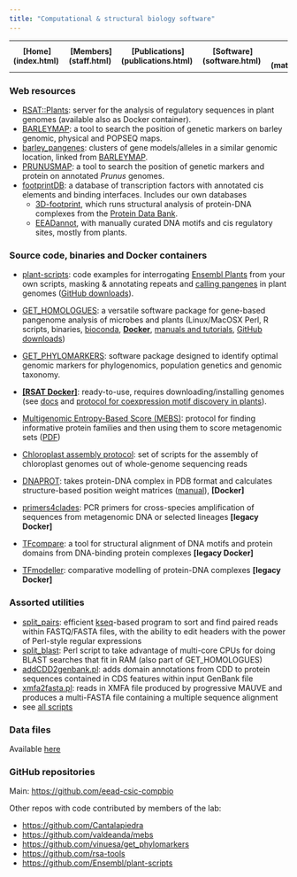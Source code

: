 ```yaml
---
title: "Computational & structural biology software"
---
```


<table align="center" width=100%>
  <tr>
    <td align="center"><b>[Home](index.html)</b>&nbsp;</td>
    <td align="center"><b>[Members](staff.html)</b>&nbsp;</td>
    <td align="center"><b>[Publications](publications.html)</b>&nbsp;</td>
    <td align="center"><b>[Software](software.html)</b>&nbsp;</td>
    <td align="center"><b>[Material educativo](matdidactico.html)</b>&nbsp;</td>
    <td align="center"><a href="https://bioinfoperl.blogspot.com"><b>Blog</b></a>&nbsp;</td>
    <td align="center"><a href="https://www.eead.csic.es"><img src="pics/logoEEAD.png"></a></td>
  </tr>
</table>


### Web resources 

* [RSAT::Plants](http://plants.rsat.eu): server for the analysis of regulatory sequences in plant genomes (available also as Docker container).
* [BARLEYMAP](https://barleymap.eead.csic.es): a tool to
    search the position of genetic markers on barley genomic, physical and POPSEQ maps.
* [barley_pangenes](https://eead-csic-compbio.github.io/barley_pangenes): clusters of gene models/alleles in a similar genomic location, linked from [BARLEYMAP](https://barleymap.eead.csic.es).
* [PRUNUSMAP](https://prunusmap.eead.csic.es): a tool to
    search the position of genetic markers and protein on annotated *Prunus* genomes.
* [footprintDB](https://footprintdb.eead.csic.es): a database
    of transcription factors with annotated cis elements and binding interfaces. Includes our own databases
  * [3D-footprint](https://3dfootprint.eead.csic.es), which runs structural analysis of protein-DNA complexes from the [Protein Data Bank](https://www.rcsb.org). 
  * [EEADannot](https://github.com/eead-csic-compbio/EEADannot), with manually curated DNA motifs and cis regulatory sites, mostly from plants.

    
### Source code, binaries and Docker containers

-   [plant-scripts](https://github.com/Ensembl/plant-scripts): code examples for interrogating 
[Ensembl Plants](https://plants.ensembl.org) from your own scripts, masking & annotating repeats and [calling pangenes](https://github.com/Ensembl/plant-scripts/tree/master/pangenes) in plant genomes ([GitHub downloads](https://tooomm.github.io/github-release-stats/?username=ensembl&repository=plant-scripts)).
-   [GET\_HOMOLOGUES](https://github.com/eead-csic-compbio/get_homologues):
    a versatile software package for gene-based pangenome analysis of microbes and plants (Linux/MacOSX
    Perl, R scripts, binaries, 
    [bioconda](https://anaconda.org/bioconda/get_homologues),
    [**Docker**](https://hub.docker.com/r/csicunam/get_homologues),
    [manuals and tutorials](https://github.com/eead-csic-compbio/get_homologues?tab=readme-ov-file#documentation),
    [GitHub downloads](https://tooomm.github.io/github-release-stats/?username=eead-csic-compbio&repository=get_homologues))
-   [GET\_PHYLOMARKERS](https://github.com/vinuesa/get_phylomarkers): software package designed to identify optimal genomic markers for phylogenomics, population genetics and genomic taxonomy.

-   [**[RSAT Docker]**](https://hub.docker.com/r/biocontainers/rsat/tags): ready-to-use, requires downloading/installing genomes (see [docs](https://rsa-tools.github.io/installing-RSAT/RSAT-Docker/RSAT-Docker-tuto.html) and [protocol for coexpression motif discovery in plants](https://eead-csic-compbio.github.io/coexpression_motif_discovery)).
-   [Multigenomic Entropy-Based
    Score (MEBS)](https://github.com/eead-csic-compbio/metagenome_Pfam_score):
    protocol for finding informative protein families and then using
    them to score metagenomic sets
    ([PDF](https://academic.oup.com/gigascience/advance-article/doi/10.1093/gigascience/gix096/4561660))
-   [Chloroplast assembly
    protocol](https://github.com/eead-csic-compbio/chloroplast_assembly_protocol):
    set of scripts for the assembly of chloroplast genomes out of
    whole-genome sequencing reads
-   [DNAPROT](https://hub.docker.com/r/eeadcsiccompbio/dnaprot): takes protein-DNA complex in PDB
    format and calculates structure-based position weight matrices ([manual](suppl/manual_dnaprot.pdf)), **[Docker]**
-   [primers4clades](https://hub.docker.com/r/csicunam/primers4clades): PCR primers for cross-species amplification of sequences from metagenomic DNA or selected lineages **[legacy Docker]**
-   [TFcompare](https://hub.docker.com/r/eeadcsiccompbio/tfcompare): a tool for
    structural alignment of DNA motifs and protein domains from DNA-binding protein complexes **[legacy Docker]**
-   [TFmodeller](https://hub.docker.com/r/eeadcsiccompbio/tfmodeller): comparative modelling of protein-DNA complexes **[legacy Docker]**
    

### Assorted utilities 

-   [split\_pairs](https://github.com/eead-csic-compbio/split_pairs):
    efficient
    [kseq](http://lh3lh3.users.sourceforge.net/kseq.shtml)-based program
    to sort and find paired reads within FASTQ/FASTA files, with the
    ability to edit headers with the power of Perl-style regular
    expressions
-   [split\_blast](http://bioinfoperl.blogspot.com.es/2013/04/splitblastpl-real-multicore-blast.html): Perl script to take advantage of multi-core CPUs for doing BLAST searches that fit in RAM (also part of GET\_HOMOLOGUES)
-   [addCDD2genbank.pl](https://github.com/eead-csic-compbio/eead-csic-compbio.github.io/blob/master/scripts/addCDD2genbank.pl): adds domain annotations from CDD to protein sequences contained in CDS features within input GenBank file
-   [xmfa2fasta.pl](https://github.com/eead-csic-compbio/eead-csic-compbio.github.io/blob/master/scripts/xmfa2fasta.pl):    reads in XMFA file produced by progressive MAUVE and produces a multi-FASTA file containing a multiple sequence alignment
-   see [all scripts](https://github.com/eead-csic-compbio/eead-csic-compbio.github.io/tree/master/scripts)

### Data files

Available [here](https://github.com/eead-csic-compbio/eead-csic-compbio.github.io/tree/master/data)


### GitHub repositories

Main: https://github.com/eead-csic-compbio

Other repos with code contributed by members of the lab:

* https://github.com/Cantalapiedra 
* https://github.com/valdeanda/mebs
* https://github.com/vinuesa/get_phylomarkers 
* https://github.com/rsa-tools
* https://github.com/Ensembl/plant-scripts

